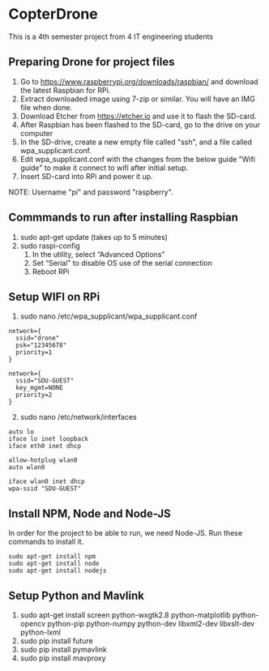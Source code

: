 # CopterDrone
This is a 4th semester project from 4 IT engineering students

## Preparing Drone for project files
1. Go to https://www.raspberrypi.org/downloads/raspbian/ and download the latest Raspbian for RPi.
2. Extract downloaded image using 7-zip or similar. You will have an IMG file when done.
3. Download Etcher from https://etcher.io and use it to flash the SD-card.
4. After Raspbian has been flashed to the SD-card, go to the drive on your computer
5. In the SD-drive, create a new empty file called "ssh", and a file called wpa_supplicant.conf.
6. Edit wpa_supplicant.conf with the changes from the below guide "Wifi guide" to make it connect to wifi after initial setup.
7. Insert SD-card into RPi and power it up.

NOTE: Username "pi" and password "raspberry".

## Commmands to run after installing Raspbian
1. sudo apt-get update (takes up to 5 minutes)
2. sudo raspi-config
    1. In the utility, select “Advanced Options”
    2. Set “Serial” to disable OS use of the serial connection
    3. Reboot RPi

## Setup WIFI on RPi
1. sudo nano /etc/wpa_supplicant/wpa_supplicant.conf
```
network={
  ssid="drone"
  psk="12345678"
  priority=1
}

network={
  ssid="SDU-GUEST"
  key_mgmt=NONE
  priority=2
}
```
2. sudo nano /etc/network/interfaces
```
auto lo
iface lo inet loopback
iface eth0 inet dhcp

allow-hotplug wlan0
auto wlan0

iface wlan0 inet dhcp
wpa-ssid "SDU-GUEST"
```
## Install NPM, Node and Node-JS
In order for the project to be able to run, we need Node-JS. Run these commands to install it.
```
sudo apt-get install npm
sudo apt-get install node
sudo apt-get install nodejs
```
## Setup Python and Mavlink
1. sudo apt-get install screen python-wxgtk2.8 python-matplotlib python-opencv python-pip python-numpy python-dev libxml2-dev libxslt-dev python-lxml
2. sudo pip install future
3. sudo pip install pymavlink
4. sudo pip install mavproxy
